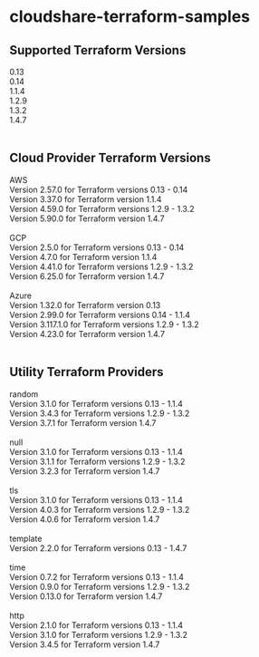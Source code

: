 # cloudshare-terraform-samples


## Supported Terraform Versions
0.13 <br>
0.14 <br>
1.1.4 <br>
1.2.9 <br>
1.3.2 <br>
1.4.7 <br>
 <br>
## Cloud Provider Terraform  Versions
AWS <br>
Version 2.57.0 for Terraform versions 0.13 - 0.14 <br>
Version 3.37.0 for Terraform version 1.1.4 <br>
Version 4.59.0 for Terraform versions 1.2.9 - 1.3.2 <br>
Version 5.90.0 for Terraform version 1.4.7 <br>
 <br>
GCP <br>
Version 2.5.0 for Terraform versions 0.13 - 0.14 <br>
Version 4.7.0 for Terraform version 1.1.4 <br>
Version 4.41.0 for Terraform versions 1.2.9 - 1.3.2 <br>
Version 6.25.0 for Terraform version 1.4.7 <br>
 <br>
Azure <br>
Version 1.32.0 for Terraform version 0.13 <br>
Version 2.99.0 for Terraform versions 0.14 - 1.1.4 <br>
Version 3.117.1.0 for Terraform versions 1.2.9 - 1.3.2 <br>
Version 4.23.0 for Terraform version 1.4.7 <br>
 <br>
## Utility Terraform Providers
random <br>
Version 3.1.0 for Terraform versions 0.13 - 1.1.4 <br>
Version 3.4.3 for Terraform versions 1.2.9 - 1.3.2 <br>
Version 3.7.1 for Terraform version 1.4.7 <br>
 <br>
null <br>
Version 3.1.0 for Terraform versions 0.13 - 1.1.4 <br>
Version 3.1.1 for Terraform versions 1.2.9 - 1.3.2 <br>
Version 3.2.3 for Terraform version 1.4.7 <br>
 <br>
tls <br>
Version 3.1.0 for Terraform versions 0.13 - 1.1.4 <br>
Version 4.0.3 for Terraform versions 1.2.9 - 1.3.2 <br>
Version 4.0.6 for Terraform version 1.4.7 <br>
 <br>
template <br>
Version 2.2.0 for Terraform versions 0.13 - 1.4.7 <br>
 <br>
time <br>
Version 0.7.2 for Terraform versions 0.13 - 1.1.4 <br>
Version 0.9.0 for Terraform versions 1.2.9 - 1.3.2 <br>
Version 0.13.0 for Terraform version 1.4.7 <br>
 <br>
http <br>
Version 2.1.0 for Terraform versions 0.13 - 1.1.4 <br>
Version 3.1.0 for Terraform versions 1.2.9 - 1.3.2 <br>
Version 3.4.5 for Terraform version 1.4.7 <br>
